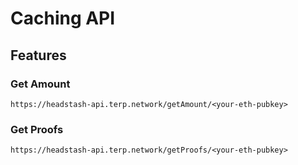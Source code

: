 # Caching API

## Features

### Get Amount

`https://headstash-api.terp.network/getAmount/<your-eth-pubkey>`

### Get Proofs

`https://headstash-api.terp.network/getProofs/<your-eth-pubkey>`
